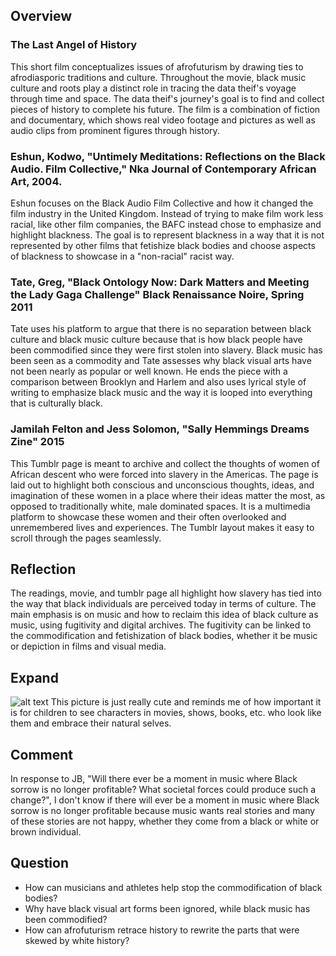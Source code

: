 ## Overview
### The Last Angel of History
This short film conceptualizes issues of afrofuturism by drawing ties to afrodiasporic traditions and culture. Throughout the movie, black music culture and roots play a distinct role in tracing the data theif's voyage through time and space. The data theif's journey's goal is to find and collect pieces of history to complete his future. The film is a combination of fiction and documentary, which shows real video footage and pictures as well as audio clips from prominent figures through history.
### Eshun, Kodwo, "Untimely Meditations: Reflections on the Black Audio. Film Collective," Nka Journal of Contemporary African Art, 2004. 
Eshun focuses on the Black Audio Film Collective and how it changed the film industry in the United Kingdom. Instead of trying to make film work less racial, like other film companies, the BAFC instead chose to emphasize and highlight blackness. The goal is to represent blackness in a way that it is not represented by other films that fetishize black bodies and choose aspects of blackness to showcase in a "non-racial" racist way. 
### Tate, Greg, "Black Ontology Now: Dark Matters and Meeting the Lady Gaga Challenge" Black Renaissance Noire, Spring 2011 
Tate uses his platform to argue that there is no separation between black culture and black music culture because that is how black people have been commodified since they were first stolen into slavery. Black music has been seen as a commodity and Tate assesses why black visual arts have not been nearly as popular or well known. He ends the piece with a comparison between Brooklyn and Harlem and also uses lyrical style of writing to emphasize black music and the way it is looped into everything that is culturally black.
### Jamilah Felton and Jess Solomon, "Sally Hemmings Dreams Zine" 2015
This Tumblr page is meant to archive and collect the thoughts of women of African descent who were forced into slavery in the Americas. The page is laid out to highlight both conscious and unconscious thoughts, ideas, and imagination of these women in a place where their ideas matter the most, as opposed to traditionally white, male dominated spaces. It is a multimedia platform to showcase these women and their often overlooked and unremembered lives and experiences. The Tumblr layout makes it easy to scroll through the pages seamlessly. 
## Reflection
The readings, movie, and tumblr page all highlight how slavery has tied into the way that black individuals are perceived today in terms of culture. The main emphasis is on music and how to reclaim this idea of black culture as music, using fugitivity and digital archives. The fugitivity can be linked to the commodification and fetishization of black bodies, whether it be music or depiction in films and visual media. 
## Expand
![alt text](https://s-media-cache-ak0.pinimg.com/736x/9e/35/f2/9e35f281b28d15d62dfa82e216a9fc9e.jpg "Logo Title Text 1")
This picture is just really cute and reminds me of how important it is for children to see characters in movies, shows, books, etc. who look like them and embrace their natural selves. 
## Comment
In response to JB, "Will there ever be a moment in music where Black sorrow is no longer profitable? What societal forces could produce such a change?", I don't know if there will ever be a moment in music where Black sorrow is no longer profitable because music wants real stories and many of these stories are not happy, whether they come from a black or white or brown individual. 
## Question
* How can musicians and athletes help stop the commodification of black bodies?
* Why have black visual art forms been ignored, while black music has been commodified?
* How can afrofuturism retrace history to rewrite the parts that were skewed by white history?
